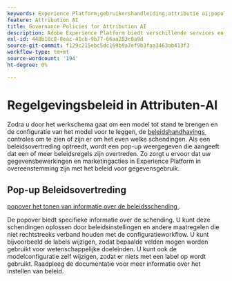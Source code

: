 ```yaml
---
keywords: Experience Platform;gebruikershandleiding;attributie ai;populaire onderwerpen;toegangscontroles;creeer een model;
feature: Attribution AI
title: Governance Policies for Attribution AI
description: Adobe Experience Platform biedt verschillende services en gereedschappen waarmee u uw verzamelde ervaringsgegevens op betrouwbare wijze kunt beheren.
exl-id: 448b10c8-8eac-41cb-9b77-66aa283c0a9d
source-git-commit: f129c215ebc5dc169b9a7ef9b3faa3463ab413f3
workflow-type: tm+mt
source-wordcount: '194'
ht-degree: 0%

---
```


# Regelgevingsbeleid in Attributen-AI

Zodra u door het werkschema gaat om een model tot stand te brengen en de configuratie van het model voor te leggen, de [&#x200B; beleidshandhavings &#x200B;](../../../data-governance/enforcement/auto-enforcement.md) controles om te zien of zijn er om het even welke schendingen. Als een beleidsovertreding optreedt, wordt een pop-up weergegeven die aangeeft dat een of meer beleidsregels zijn overtreden. Zo zorgt u ervoor dat uw gegevensbewerkingen en marketingacties in Experience Platform in overeenstemming zijn met het beleid voor gegevensgebruik.

## Pop-up Beleidsovertreding

[&#x200B; popover het tonen van informatie over de beleidsschending &#x200B;](../../attribution-ai/images/data-governance/policy-violation-popover-aai.png).

De popover biedt specifieke informatie over de schending. U kunt deze schendingen oplossen door beleidsinstellingen en andere maatregelen die niet rechtstreeks verband houden met de configuratieworkflow. U kunt bijvoorbeeld de labels wijzigen, zodat bepaalde velden mogen worden gebruikt voor wetenschappelijke doeleinden. U kunt ook de modelconfiguratie zelf wijzigen, zodat er niets met een label op wordt gebruikt. Raadpleeg de documentatie voor meer informatie over het instellen van beleid.
